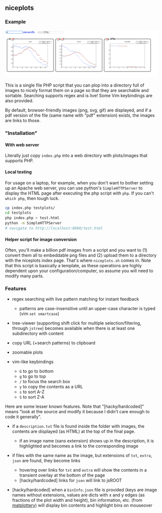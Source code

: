## niceplots

### Example

![example](example.png)


This is a single file PHP script that you can plop into a directory full of images to nicely
format them on a page so that they are searchable and sortable. Searching supports regex and is
live! Some Vim keybindings are also provided.

By default, browser-friendly images (png, svg, gif) are displayed, and if a pdf version of the file
(same name with "pdf" extension) exists, the images are links to those.

### "Installation"

#### With web server 

Literally just copy `index.php` into a web directory with plots/images that supports PHP.

#### Local testing

For usage on a laptop, for example, when you don't want to bother setting up an Apache
web server, you can use python's `SimpleHTTPServer` to display the HTML page
after executing the php script with `php`. If you can't `which php`, then tough luck.

```bash
cp index.php testplots/
cd testplots
php index.php > test.html
python -m SimpleHTTPServer
# navigate to http://localhost:8000/test.html
```

#### Helper script for image conversion

Often, you'll make a billion pdf images from a script and you want to (1)
convert them all to embeddable png files and (2) upload them to a directory
with the niceplots index page.  That's where `niceplots.sh` comes in. Note that
this script is basically a template, as these operations are highly dependent
upon your configuration/computer, so assume you will need to modify many parts.

### Features

* regex searching with live pattern matching for instant feedback
  * patterns are case-insensitive until an upper-case character is typed (vim `set smartcase`)

* tree-viewer (supporting shift click for multiple selection/filtering, through `jstree`) becomes
available when there is at least one subdirectory with content

* copy URL (+search patterns) to clipboard

* zoomable plots

* vim-like keybindings 
  * `G` to go to bottom
  * `g` to go to top
  * `/` to focus the search box
  * `y` to copy the contents as a URL
  * `s` to sort A-Z
  * `S` to sort Z-A

Here are some lesser known features. Note that "[hacky/hardcoded]" means "look at the source and modify it
because I didn't care enough to code it generally".

* if a `description.txt` file is found inside the folder with images, the contents are displayed (as HTML)
at the top of the final page.
  * if an image name (sans extension) shows up in the description, it is highlighted and becomes a link to the corresponding image

* if files with the same name as the image, but extensions of `txt`, `extra`, `json` are found, they become links
  * hovering over links for `txt` and `extra` will show the contents in a transient overlay at the bottom of the page
  * [hacky/hardcoded] links for `json` will link to jsROOT

* [hacky/hardcoded] when a `binInfo.json` file is provided (keys are image names without extensions, values are dicts with x and y edges
(as fractions of the plot width and height), bin information, etc. (from [matplottery](https://github.com/aminnj/matplottery/tree/master/matplottery)) will display bin contents and highlight bins on mouseover
